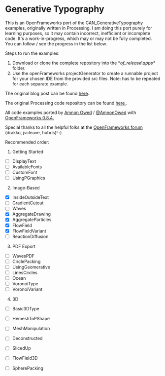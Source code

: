 Generative Typography
=====================

This is an OpenFrameworks port of the CAN_GenerativeTypography examples, originally written in Processing.
I am doing this port purely for learning purposes, so it may contain incorrect, inefficient or incomplete code.
It's a work-in-progress, which may or may not be fully completed. You can follow / see the progress in the list below.

Steps to run the examples:

1. Download or clone the complete repository into the **of_release\apps\** folder.
2. Use the openFrameworks projectGenerator to create a runnable project for your chosen IDE from the provided src files. Note: has to be repeated for each separate example.

The original blog post can be found [here](http://www.creativeapplications.net/processing/generative-typography-processing-tutorial).

The original Processing code repository can be found [here ](https://github.com/AmnonOwed/CAN_GenerativeTypography).

All code examples ported by [Amnon Owed](http://vimeo.com/amnon) / [@AmnonOwed](https://twitter.com/AmnonOwed) with [OpenFrameworks 0.8.4.](http://www.openframeworks.cc/)

Special thanks to all the helpful folks at the [OpenFrameworks forum](http://forum.openframeworks.cc/) (drakko, jvcleave, hubris)! :)

Recommended order:

1. Getting Started
  - [ ] DisplayText
  - [ ] AvailableFonts
  - [ ] CustomFont
  - [ ] UsingPGraphics

2. Image-Based
  - [x] InsideOutsideText
  - [ ] GradientCutout
  - [ ] Waves
  - [x] AggregateDrawing
  - [x] AggregateParticles
  - [x] FlowField
  - [x] FlowFieldVariant
  - [ ] ReactionDiffusion

3. PDF Export
  - [ ] WavesPDF
  - [ ] CirclePacking
  - [ ] UsingGeomerative
  - [ ] LinesCircles
  - [ ] Ocean
  - [ ] VoronoiType
  - [ ] VoronoiVariant

4. 3D
  - [ ] Basic3DType
  - [ ] HemeshToPShape
  - [ ] MeshManipulation
  - [ ] Deconstructed
  - [ ] SlicedUp
  - [ ] FlowField3D
  - [ ] SpherePacking
 